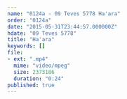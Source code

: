 ```yaml
---
name: "0124a - 09 Teves 5778 Ha'ara"
order: "0124a"
date: "2015-05-31T23:44:57.000000Z"
hdate: "09 Teves 5778"
title: "Ha'ara"
keywords: []
file:
- ext: ".mp4"
  mime: "video/mpeg"
  size: 2373186
  duration: "0:24"
published: true
---
```


